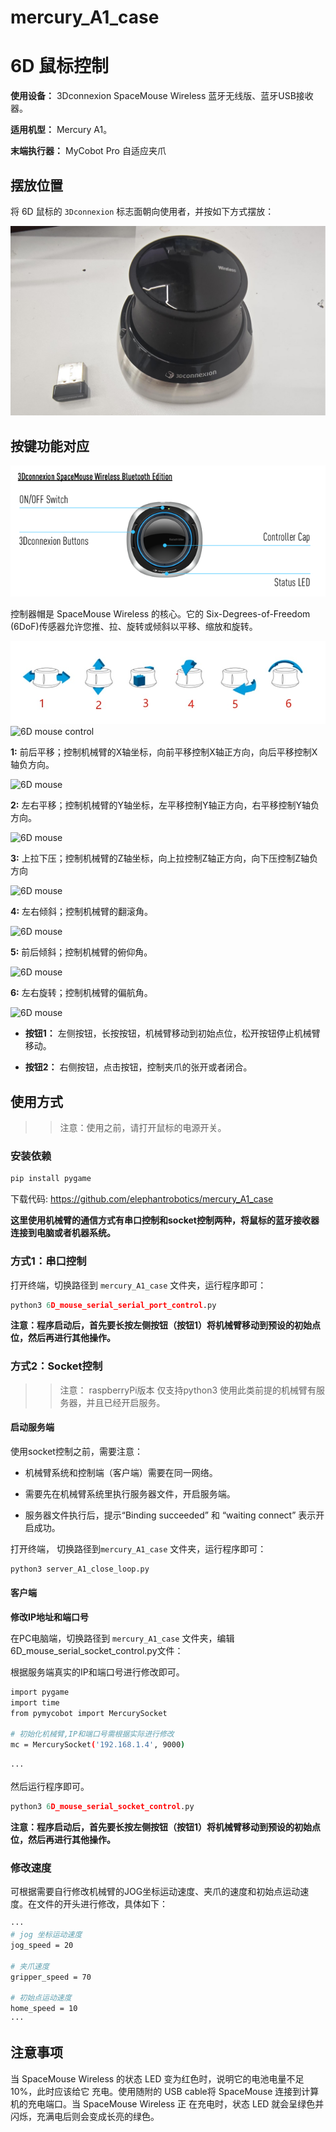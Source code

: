 # mercury_A1_case

# 6D 鼠标控制

**使用设备：** 3Dconnexion SpaceMouse Wireless 蓝牙无线版、蓝牙USB接收器。

**适用机型：** Mercury A1。

**末端执行器：** MyCobot Pro 自适应夹爪

## 摆放位置

将 6D 鼠标的 `3Dconnexion` 标志面朝向使用者，并按如下方式摆放：

![6D mouse](./res/6d_mouse.jpg)

## 按键功能对应

![6D mouse on_off0](./res/6d_mouse_on_off.png)

控制器帽是 SpaceMouse Wireless 的核心。它的 Six-Degrees-of-Freedom (6DoF)传感器允许您推、拉、旋转或倾斜以平移、缩放和旋转。

![6D mouse control](./res/6d_mouse_control.jpg)
![6D mouse control](./res/6d_mouse_button_control.png)

**1:** 前后平移；控制机械臂的X轴坐标，向前平移控制X轴正方向，向后平移控制X轴负方向。

![6D mouse](./res/forward_backward.gif)

**2:** 左右平移；控制机械臂的Y轴坐标，左平移控制Y轴正方向，右平移控制Y轴负方向。

![6D mouse](./res/left_right.gif)

**3:** 上拉下压；控制机械臂的Z轴坐标，向上拉控制Z轴正方向，向下压控制Z轴负方向

![6D mouse](./res/up_down.gif)

**4:** 左右倾斜；控制机械臂的翻滚角。

![6D mouse](./res/roll.gif)

**5:** 前后倾斜；控制机械臂的俯仰角。

![6D mouse](./res/pitch.gif)

**6:** 左右旋转；控制机械臂的偏航角。

![6D mouse](./res/yaw.gif)

- **按钮1：** 左侧按钮，长按按钮，机械臂移动到初始点位，松开按钮停止机械臂移动。
  
- **按钮2：** 右侧按钮，点击按钮，控制夹爪的张开或者闭合。

## 使用方式

>> 注意：使用之前，请打开鼠标的电源开关。

### 安装依赖

```python
pip install pygame
```

下载代码: https://github.com/elephantrobotics/mercury_A1_case

**这里使用机械臂的通信方式有串口控制和socket控制两种，将鼠标的蓝牙接收器连接到电脑或者机器系统。**

### 方式1：串口控制

打开终端，切换路径到 `mercury_A1_case` 文件夹，运行程序即可：

```python
python3 6D_mouse_serial_serial_port_control.py
```

**注意：程序启动后，首先要长按左侧按钮（按钮1）将机械臂移动到预设的初始点位，然后再进行其他操作。**

### 方式2：Socket控制

>> 注意： raspberryPi版本 仅支持python3 使用此类前提的机械臂有服务器，并且已经开启服务。


#### 启动服务端

使用socket控制之前，需要注意：

- 机械臂系统和控制端（客户端）需要在同一网络。

- 需要先在机械臂系统里执行服务器文件，开启服务端。

- 服务器文件执行后，提示“Binding succeeded” 和 “waiting connect” 表示开启成功。

打开终端， 切换路径到`mercury_A1_case` 文件夹，运行程序即可：

```python
python3 server_A1_close_loop.py
```

#### 客户端

**修改IP地址和端口号**

在PC电脑端，切换路径到 `mercury_A1_case` 文件夹，编辑6D_mouse_serial_socket_control.py文件：

根据服务端真实的IP和端口号进行修改即可。

```bash
import pygame
import time
from pymycobot import MercurySocket

# 初始化机械臂,IP和端口号需根据实际进行修改
mc = MercurySocket('192.168.1.4', 9000)

···
```

然后运行程序即可。

```python
python3 6D_mouse_serial_socket_control.py
```

**注意：程序启动后，首先要长按左侧按钮（按钮1）将机械臂移动到预设的初始点位，然后再进行其他操作。**

### 修改速度

可根据需要自行修改机械臂的JOG坐标运动速度、夹爪的速度和初始点运动速度。在文件的开头进行修改，具体如下：

```bash
···
# jog 坐标运动速度
jog_speed = 20

# 夹爪速度
gripper_speed = 70

# 初始点运动速度
home_speed = 10
···
```

## 注意事项

当 SpaceMouse Wireless 的状态 LED 变为红色时，说明它的电池电量不足 10%，此时应该给它
充电。使用随附的 USB cable将 SpaceMouse 连接到计算机的充电端口。当 SpaceMouse Wireless 正
在充电时，状态 LED 就会呈绿色并闪烁，充满电后则会变成长亮的绿色。 
